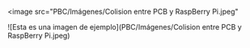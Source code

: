 <image src="PBC/Imágenes/Colision entre PCB y RaspBerry Pi.jpeg"

![Esta es una imagen de ejemplo](PBC/Imágenes/Colision entre PCB y RaspBerry Pi.jpeg)
